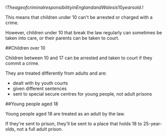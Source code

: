 $!The age of criminal responsibility in England and Wales is 10 years old.$!

This means that children under 10 can't be arrested or charged with a crime.

However, children under 10 that break the law regularly can sometimes be taken into care, or their parents can be taken to court.

##Children over 10

Children between 10 and 17 can be arrested and taken to court if they commit a crime. 

They are treated differently from adults and are:

- dealt with by youth courts
- given different sentences
- sent to special secure centres for young people, not adult prisons

##Young people aged 18

Young people aged 18 are treated as an adult by the law.

If they're sent to prison, they'll be sent to a place that holds 18 to 25-year-olds, not a full adult prison.

